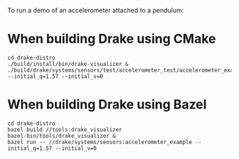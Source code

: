 To run a demo of an accelerometer attached to a pendulum:

# When building Drake using CMake

    cd drake-distro
    ./build/install/bin/drake-visualizer &
    ./build/drake/systems/sensors/test/accelerometer_test/accelerometer_example --initial_q=1.57 --initial_v=0

# When building Drake using Bazel

    cd drake-distro
    bazel build //tools:drake_visualizer
    bazel-bin/tools/drake_visualizer &
    bazel run -- //drake/systems/sensors:accelerometer_example --initial_q=1.57 --initial_v=0
